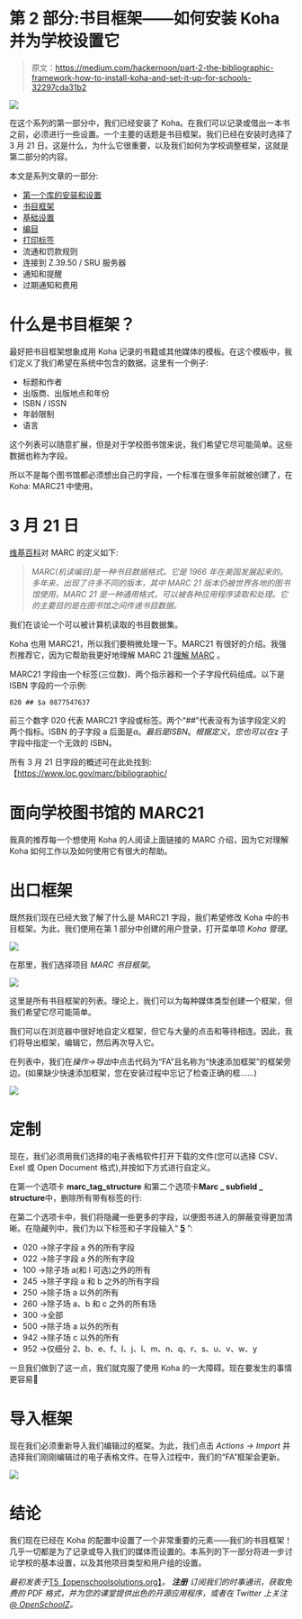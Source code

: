 # 第 2 部分:书目框架——如何安装 Koha 并为学校设置它

> 原文：<https://medium.com/hackernoon/part-2-the-bibliographic-framework-how-to-install-koha-and-set-it-up-for-schools-32297cda31b2>

![](img/d86aa34340675395ff91977827904789.png)

在这个系列的第一部分中，我们已经安装了 Koha。在我们可以记录或借出一本书之前，必须进行一些设置。一个主要的话题是书目框架。我们已经在安装时选择了 3 月 21 日。这是什么，为什么它很重要，以及我们如何为学校调整框架，这就是第二部分的内容。

本文是系列文章的一部分:

*   [第一个库的安装和设置](https://openschoolsolutions.org/how-to-install-and-set-up-koha-for-schools-part-1/)
*   [书目框架](https://openschoolsolutions.org/bibliographic-framework-install-koha-schools/)
*   [基础设置](https://openschoolsolutions.org/part-3-basic-settings-how-to-install-and-set-up-koha-for-schools/)
*   [编目](https://openschoolsolutions.org/part-4-cataloging-how-to-install-and-set-up-koha-for-schools/)
*   [打印标签](https://openschoolsolutions.org/part-5-label-creator-how-to-install-and-set-up-koha-for-schools/)
*   流通和罚款规则
*   连接到 Z.39.50 / SRU 服务器
*   通知和提醒
*   过期通知和费用

# 什么是书目框架？

最好把书目框架想象成用 Koha 记录的书籍或其他媒体的模板。在这个模板中，我们定义了我们希望在系统中包含的数据。这里有一个例子:

*   标题和作者
*   出版商、出版地点和年份
*   ISBN / ISSN
*   年龄限制
*   语言

这个列表可以随意扩展，但是对于学校图书馆来说，我们希望它尽可能简单。这些数据也称为字段。

所以不是每个图书馆都必须想出自己的字段，一个标准在很多年前就被创建了，在 Koha: MARC21 中使用。

# 3 月 21 日

[维基百科](https://en.wikipedia.org/wiki/MARC_standards)对 MARC 的定义如下:

> *MARC(机读编目)是一种书目数据格式。它是 1966 年在美国发展起来的。多年来，出现了许多不同的版本，其中 MARC 21 版本仍被世界各地的图书馆使用。MARC 21 是一种通用格式，可以被各种应用程序读取和处理。它的主要目的是在图书馆之间传递书目数据。*

我们在谈论一个可以被计算机读取的书目数据集。

Koha 也用 MARC21，所以我们要稍微处理一下。MARC21 有很好的介绍。我强烈推荐它，因为它帮助我更好地理解 MARC 21:[理解 MARC](https://www.loc.gov/marc/umb/) 。

MARC21 字段由一个标签(三位数)、两个指示器和一个子字段代码组成。以下是 ISBN 字段的一个示例:

```
020 ## $a 0877547637
```

前三个数字 020 代表 MARC21 字段或标签。两个“##”代表没有为该字段定义的两个指标。ISBN 的子字段 a 后面是$a。最后是 ISBN。根据定义，您也可以在$z 子字段中指定一个无效的 ISBN。

所有 3 月 21 日字段的概述可在此处找到:【https://www.loc.gov/marc/bibliographic/

# 面向学校图书馆的 MARC21

我真的推荐每一个想使用 Koha 的人阅读上面链接的 MARC 介绍，因为它对理解 Koha 如何工作以及如何使用它有很大的帮助。

# 出口框架

既然我们现在已经大致了解了什么是 MARC21 字段，我们希望修改 Koha 中的书目框架。为此，我们使用在第 1 部分中创建的用户登录，打开菜单项 *Koha 管理*。

![](img/e852f5e27ca382bc0383259355105441.png)

在那里，我们选择项目 *MARC 书目框架*。

![](img/fd442df10436c33deee1e91e9692575f.png)

这里是所有书目框架的列表。理论上，我们可以为每种媒体类型创建一个框架，但我们希望它尽可能简单。

我们可以在浏览器中很好地自定义框架，但它与大量的点击和等待相连。因此，我们将导出框架，编辑它，然后再次导入它。

在列表中，我们在*操作→导出*中点击代码为“FA”且名称为“快速添加框架”的框架旁边。(如果缺少快速添加框架，您在安装过程中忘记了检查正确的框……)

![](img/2bcad43c599b53a85594cb5b7b827554.png)

# 定制

现在，我们必须用我们选择的电子表格软件打开下载的文件(您可以选择 CSV、Exel 或 Open Document 格式),并按如下方式进行自定义。

在第一个选项卡 **marc_tag_structure** 和第二个选项卡**Marc _ subfield _ structure**中，删除所有带有标签的行:

在第二个选项卡中，我们将隐藏一些更多的字段，以便图书进入的屏蔽变得更加清晰。在隐藏列中，我们为以下标签和子字段输入“ [**5**](https://wiki.koha-community.org/wiki/Hidden_values) ”:

*   020 →除子字段 a 外的所有字段
*   022 →除子字段 a 外的所有字段
*   100 →除子场 a(和 l 可选)之外的所有
*   245 →除子字段 a 和 b 之外的所有字段
*   250 →除子场 a 以外的所有
*   260 →除子场 a、b 和 c 之外的所有场
*   300 →全部
*   500 →除子场 a 以外的所有
*   942 →除子场 c 以外的所有
*   952 →仅细分 2、b、e、f、I、j、l、m、n、q、r、s、u、v、w、y

一旦我们做到了这一点，我们就克服了使用 Koha 的一大障碍。现在要发生的事情更容易🙂

# 导入框架

现在我们必须重新导入我们编辑过的框架。为此，我们点击 *Actions → Import* 并选择我们刚刚编辑过的电子表格文件。在导入过程中，我们的“FA”框架会更新。

![](img/6342eed0599e762ba78efe12b0bb9199.png)

# 结论

我们现在已经在 Koha 的配置中设置了一个非常重要的元素——我们的书目框架！几乎一切都是为了记录或导入我们的媒体而设置的。本系列的下一部分将进一步讨论学校的基本设置，以及其他项目类型和用户组的设置。

*最初发表于*[T5【openschoolsolutions.org】](https://openschoolsolutions.org/bibliographic-framework-install-koha-schools/)*。* ***注册*** *订阅我们的时事通讯，获取免费的 PDF 格式，并为您的课堂提供出色的开源应用程序，或者在 Twitter 上关注*[*@ OpenSchoolZ*](https://twitter.com/OpenSchoolZ)*。*